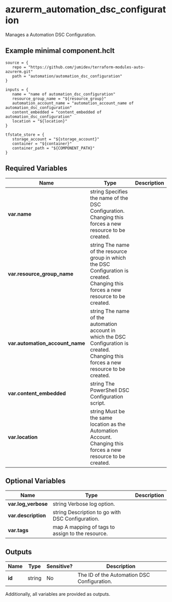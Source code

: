 # azurerm_automation_dsc_configuration

Manages a Automation DSC Configuration.

## Example minimal component.hclt

```hcl
source = {
   repo = "https://github.com/jumidev/terraform-modules-auto-azurerm.git" 
   path = "automation/automation_dsc_configuration" 
}

inputs = {
   name = "name of automation_dsc_configuration" 
   resource_group_name = "${resource_group}" 
   automation_account_name = "automation_account_name of automation_dsc_configuration" 
   content_embedded = "content_embedded of automation_dsc_configuration" 
   location = "${location}" 
}

tfstate_store = {
   storage_account = "${storage_account}" 
   container = "${container}" 
   container_path = "${COMPONENT_PATH}" 
}

```

## Required Variables

| Name | Type |  Description |
| ---- | --------- |  ----------- |
| **var.name** | string  Specifies the name of the DSC Configuration. Changing this forces a new resource to be created. | 
| **var.resource_group_name** | string  The name of the resource group in which the DSC Configuration is created. Changing this forces a new resource to be created. | 
| **var.automation_account_name** | string  The name of the automation account in which the DSC Configuration is created. Changing this forces a new resource to be created. | 
| **var.content_embedded** | string  The PowerShell DSC Configuration script. | 
| **var.location** | string  Must be the same location as the Automation Account. Changing this forces a new resource to be created. | 

## Optional Variables

| Name | Type |  Description |
| ---- | --------- |  ----------- |
| **var.log_verbose** | string  Verbose log option. | 
| **var.description** | string  Description to go with DSC Configuration. | 
| **var.tags** | map  A mapping of tags to assign to the resource. | 



## Outputs

| Name | Type | Sensitive? | Description |
| ---- | ---- | --------- | --------- |
| **id** | string | No  | The ID of the Automation DSC Configuration. | 

Additionally, all variables are provided as outputs.
